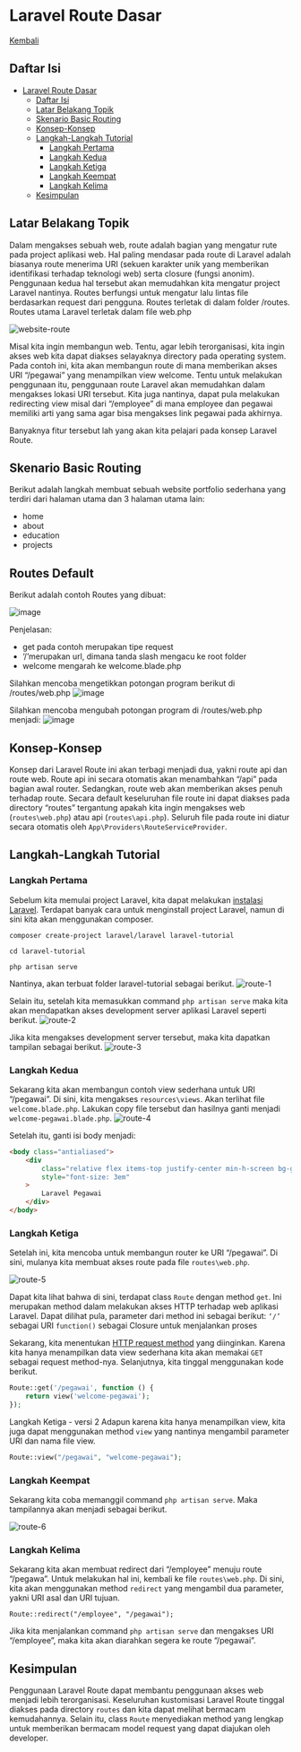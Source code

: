 # Laravel Route Dasar

[Kembali](readme.md)

## Daftar Isi

-   [Laravel Route Dasar](#laravel-route-dasar)
    -   [Daftar Isi](#daftar-isi)
    -   [Latar Belakang Topik](#latar-belakang-topik)
    -   [Skenario Basic Routing](#skenario-basic-routing)
    -   [Konsep-Konsep](#konsep-konsep)
    -   [Langkah-Langkah Tutorial](#langkah-langkah-tutorial)
        -   [Langkah Pertama](#langkah-pertama)
        -   [Langkah Kedua](#langkah-kedua)
        -   [Langkah Ketiga](#langkah-ketiga)
        -   [Langkah Keempat](#langkah-keempat)
        -   [Langkah Kelima](#langkah-kelima)
    -   [Kesimpulan](#kesimpulan)

## Latar Belakang Topik

Dalam mengakses sebuah web, route adalah bagian yang mengatur rute pada project aplikasi web. Hal paling mendasar pada route di Laravel adalah biasanya route menerima URI (sekuen karakter unik yang memberikan identifikasi terhadap teknologi web) serta closure (fungsi anonim). Penggunaan kedua hal tersebut akan memudahkan kita mengatur project Laravel nantinya. Routes berfungsi untuk mengatur lalu lintas file berdasarkan request dari pengguna. Routes terletak di dalam folder /routes.
Routes utama Laravel terletak dalam file web.php

![website-route](https://user-images.githubusercontent.com/73664125/167381189-8d132e97-85df-4849-9e25-669ddcc8b925.png)


Misal kita ingin membangun web. Tentu, agar lebih terorganisasi, kita ingin akses web kita dapat diakses selayaknya directory pada operating system. Pada contoh ini, kita akan membangun route di mana memberikan akses URI “/pegawai” yang menampilkan view welcome. Tentu untuk melakukan penggunaan itu, penggunaan route Laravel akan memudahkan dalam mengakses lokasi URI tersebut. Kita juga nantinya, dapat pula melakukan redirecting view misal dari “/employee” di mana employee dan pegawai memiliki arti yang sama agar bisa mengakses link pegawai pada akhirnya.

Banyaknya fitur tersebut lah yang akan kita pelajari pada konsep Laravel Route.

## Skenario Basic Routing
Berikut adalah langkah membuat sebuah website portfolio sederhana yang terdiri dari halaman utama dan 3 halaman utama lain:

- home
- about
- education
- projects

## Routes Default

Berikut adalah contoh Routes yang dibuat:

![image](https://user-images.githubusercontent.com/73664125/167382779-52de7a17-01cd-4a07-a2bb-d30059a53077.png)


Penjelasan:

- get pada contoh merupakan tipe request
- ‘/’merupakan url, dimana tanda slash mengacu ke root folder
- welcome mengarah ke welcome.blade.php

Silahkan mencoba mengetikkan potongan program berikut di /routes/web.php
![image](https://user-images.githubusercontent.com/73664125/167382948-c03a1a47-3eb9-46c1-bc28-2484314e8bda.png)


Silahkan mencoba mengubah potongan program di /routes/web.php menjadi:
![image](https://user-images.githubusercontent.com/73664125/167383046-264c4783-45ff-44c3-b62a-411f8848ef4d.png)



## Konsep-Konsep

Konsep dari Laravel Route ini akan terbagi menjadi dua, yakni route api dan route web. Route api ini secara otomatis akan menambahkan “/api” pada bagian awal router. Sedangkan, route web akan memberikan akses penuh terhadap route. Secara default keseluruhan file route ini dapat diakses pada directory “routes” tergantung apakah kita ingin mengakses web (`routes\web.php`) atau api (`routes\api.php`). Seluruh file pada route ini diatur secara otomatis oleh `App\Providers\RouteServiceProvider`.

## Langkah-Langkah Tutorial

### Langkah Pertama

Sebelum kita memulai project Laravel, kita dapat melakukan [instalasi Laravel](https://laravel.com/docs/8.x/installation). Terdapat banyak cara untuk menginstall project Laravel, namun di sini kita akan menggunakan composer.

```
composer create-project laravel/laravel laravel-tutorial

cd laravel-tutorial

php artisan serve
```

Nantinya, akan terbuat folder laravel-tutorial sebagai berikut.
![route-1](https://user-images.githubusercontent.com/73664125/167381399-c0ae20e6-2d45-4fdd-babb-d53fe7fc8fac.png)


Selain itu, setelah kita memasukkan command `php artisan serve` maka kita akan mendapatkan akses development server aplikasi Laravel seperti berikut.
![route-2](https://user-images.githubusercontent.com/73664125/167381480-e11828b3-99b7-4422-9566-d4c175074b94.png)


Jika kita mengakses development server tersebut, maka kita dapatkan tampilan sebagai berikut.
![route-3](https://user-images.githubusercontent.com/73664125/167381519-1b4b8dda-b65b-4455-b4f9-742de466674a.png)


### Langkah Kedua

Sekarang kita akan membangun contoh view sederhana untuk URI “/pegawai”. Di sini, kita mengakses `resources\views`. Akan terlihat file `welcome.blade.php`. Lakukan copy file tersebut dan hasilnya ganti menjadi `welcome-pegawai.blade.php`.
![route-4](https://user-images.githubusercontent.com/73664125/167381558-1242b991-28ca-43ed-89b7-3a36f01cb789.png)


Setelah itu, ganti isi body menjadi:

```html
<body class="antialiased">
    <div
        class="relative flex items-top justify-center min-h-screen bg-gray-100 dark:bg-gray-900 sm:items-center py-4 sm:pt-0"
        style="font-size: 3em"
    >
        Laravel Pegawai
    </div>
</body>
```

### Langkah Ketiga

Setelah ini, kita mencoba untuk membangun router ke URI “/pegawai”. Di sini, mulanya kita membuat akses route pada file `routes\web.php`.

![route-5](https://user-images.githubusercontent.com/73664125/167381633-10278cd3-5994-4f5e-b7b0-e67227796072.png)

Dapat kita lihat bahwa di sini, terdapat class `Route` dengan method `get`. Ini merupakan method dalam melakukan akses HTTP terhadap web aplikasi Laravel. Dapat dilihat pula, parameter dari method ini sebagai berikut:
`‘/’` sebagai URI
`function()` sebagai Closure untuk menjalankan proses

Sekarang, kita menentukan [HTTP request method](https://developer.mozilla.org/en-US/docs/Web/HTTP/Methods) yang diinginkan. Karena kita hanya menampilkan data view sederhana kita akan memakai `GET` sebagai request method-nya. Selanjutnya, kita tinggal menggunakan kode berikut.

```php
Route::get('/pegawai', function () {
    return view('welcome-pegawai');
});
```

Langkah Ketiga - versi 2
Adapun karena kita hanya menampilkan view, kita juga dapat menggunakan method `view` yang nantinya mengambil parameter URI dan nama file view.

```php
Route::view("/pegawai", "welcome-pegawai");
```

### Langkah Keempat

Sekarang kita coba memanggil command `php artisan serve`. Maka tampilannya akan menjadi sebagai berikut.

![route-6](https://user-images.githubusercontent.com/73664125/167381708-39bb0187-41e5-4cc4-a34f-268f96d02114.png)


### Langkah Kelima

Sekarang kita akan membuat redirect dari “/employee” menuju route “/pegawa”. Untuk melakukan hal ini, kembali ke file `routes\web.php`. Di sini, kita akan menggunakan method `redirect` yang mengambil dua parameter, yakni URI asal dan URI tujuan.

```
Route::redirect("/employee", "/pegawai");
```

Jika kita menjalankan command `php artisan serve` dan mengakses URI “/employee”, maka kita akan diarahkan segera ke route “/pegawai”.

## Kesimpulan

Penggunaan Laravel Route dapat membantu penggunaan akses web menjadi lebih terorganisasi. Keseluruhan kustomisasi Laravel Route tinggal diakses pada directory `routes` dan kita dapat melihat bermacam kemudahannya. Selain itu, class `Route` menyediakan method yang lengkap untuk memberikan bermacam model request yang dapat diajukan oleh developer.

